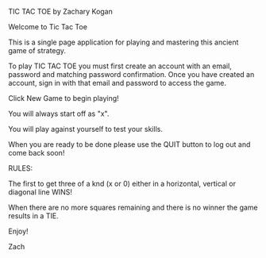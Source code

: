 
TIC TAC TOE by Zachary Kogan


Welcome to Tic Tac Toe

This is a single page application for playing and mastering this ancient game of strategy.

To play TIC TAC TOE you must first create an account with an email, password and matching password confirmation. Once you have created an account, sign in with that email and password to access the game.

Click New Game to begin playing!

You will always start off as "x".

You will play against yourself to test your skills.

When you are ready to be done please use the QUIT button to log out and come back soon!

RULES:

The first to get three of a knd (x or 0) either in a horizontal, vertical or diagonal line WINS!

When there are no more squares remaining and there is no winner the game results in a TIE.

Enjoy!

Zach
